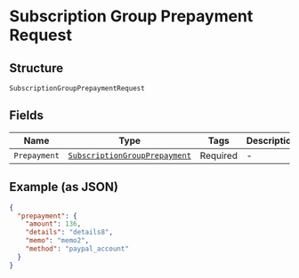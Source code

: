 
# Subscription Group Prepayment Request

## Structure

`SubscriptionGroupPrepaymentRequest`

## Fields

| Name | Type | Tags | Description |
|  --- | --- | --- | --- |
| `Prepayment` | [`SubscriptionGroupPrepayment`](../../doc/models/subscription-group-prepayment.md) | Required | - |

## Example (as JSON)

```json
{
  "prepayment": {
    "amount": 136,
    "details": "details8",
    "memo": "memo2",
    "method": "paypal_account"
  }
}
```

